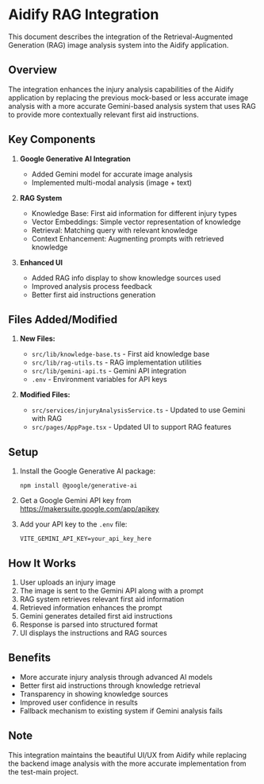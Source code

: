 # Aidify RAG Integration 

This document describes the integration of the Retrieval-Augmented Generation (RAG) image analysis system into the Aidify application.

## Overview

The integration enhances the injury analysis capabilities of the Aidify application by replacing the previous mock-based or less accurate image analysis with a more accurate Gemini-based analysis system that uses RAG to provide more contextually relevant first aid instructions.

## Key Components

1. **Google Generative AI Integration**
   - Added Gemini model for accurate image analysis
   - Implemented multi-modal analysis (image + text)

2. **RAG System**
   - Knowledge Base: First aid information for different injury types
   - Vector Embeddings: Simple vector representation of knowledge
   - Retrieval: Matching query with relevant knowledge
   - Context Enhancement: Augmenting prompts with retrieved knowledge

3. **Enhanced UI**
   - Added RAG info display to show knowledge sources used
   - Improved analysis process feedback
   - Better first aid instructions generation

## Files Added/Modified

1. **New Files:**
   - `src/lib/knowledge-base.ts` - First aid knowledge base
   - `src/lib/rag-utils.ts` - RAG implementation utilities
   - `src/lib/gemini-api.ts` - Gemini API integration
   - `.env` - Environment variables for API keys

2. **Modified Files:**
   - `src/services/injuryAnalysisService.ts` - Updated to use Gemini with RAG
   - `src/pages/AppPage.tsx` - Updated UI to support RAG features

## Setup

1. Install the Google Generative AI package:
   ```
   npm install @google/generative-ai
   ```

2. Get a Google Gemini API key from https://makersuite.google.com/app/apikey

3. Add your API key to the `.env` file:
   ```
   VITE_GEMINI_API_KEY=your_api_key_here
   ```

## How It Works

1. User uploads an injury image
2. The image is sent to the Gemini API along with a prompt
3. RAG system retrieves relevant first aid information
4. Retrieved information enhances the prompt
5. Gemini generates detailed first aid instructions
6. Response is parsed into structured format
7. UI displays the instructions and RAG sources

## Benefits

- More accurate injury analysis through advanced AI models
- Better first aid instructions through knowledge retrieval
- Transparency in showing knowledge sources
- Improved user confidence in results
- Fallback mechanism to existing system if Gemini analysis fails

## Note

This integration maintains the beautiful UI/UX from Aidify while replacing the backend image analysis with the more accurate implementation from the test-main project. 